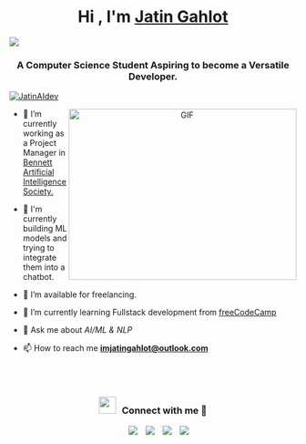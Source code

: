 <h1 align="center">Hi , I'm <a href="https://github.com/JATINGAHLOT" target="blank">
Jatin Gahlot</a></h1>
<img src="https://user-images.githubusercontent.com/73097560/115834477-dbab4500-a447-11eb-908a-139a6edaec5c.gif">
<h3 align="center">A Computer Science Student Aspiring to become a Versatile Developer.</h3>

<p align="left"></p>

<p align="left"> <a href="https://twitter.com/JatinAIdev" target="blank"><img src="https://img.shields.io/twitter/follow/JatinAIdev?logo=twitter&style=for-the-badge" alt="JatinAIdev" /></a> </p>

<a target="_blank" align="center">
  <img align="right" top="500" height="300" width="400" alt="GIF" src="https://media.giphy.com/media/SWoSkN6DxTszqIKEqv/giphy.gif">
</a>

- 🔭 I’m currently working as a Project Manager in <a href="https://bennettai.github.io/" target="blank">Bennett Artificial Intelligence Society.</a>

- 🌱 I'm currently building ML models and trying to integrate them into a chatbot.
  
- 🤝 I’m available for freelancing.

- 🌱 I’m currently learning Fullstack development from <a href="https://github.com/freeCodeCamp/freeCodeCamp" target="blank">freeCodeCamp</a>

- 💬 Ask me about *AI/ML & NLP*

- 📫 How to reach me **imjatingahlot@outlook.com**

  <br><br>

<h3 align="center" > <img src="https://media.giphy.com/media/iY8CRBdQXODJSCERIr/giphy.gif" width="30" height="30" style="margin-right: 10px;">Connect with me 🤝 </h3>

<p align="center">

 <div align="center"  class="icons-social" style="margin-left: 10px;">
        <a style="margin-left: 10px;"  target="_blank" href="https://twitter.com/JatinAIdev/">
			<img src="https://img.icons8.com/doodle/40/000000/linkedin--v2.png"></a>
        <a style="margin-left: 10px;" target="_blank" href="https://github.com/JATINGAHLOT">
		<img src="https://img.icons8.com/doodle/40/000000/github--v1.png"></a>
				<bold></bold>
        <a style="margin-left: 10px;" target="_blank" href="https://instagram.com/jatin.gahlot_">
			<img src="https://img.icons8.com/doodle/40/000000/instagram-new--v2.png"></a>
		<a style="margin-left: 10px;" target="_blank" href="https://twitter.com/JatinAIdev">
			<img src="https://img.icons8.com/doodle/1x/twitter-squared--v2.png" ></a>
		<bold>
    </bold>
      </div>

</p>
